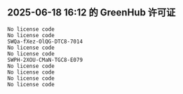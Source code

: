 ## 2025-06-18 16:12 的 GreenHub 许可证
```
No license code
No license code
SWQa-fXez-OlQG-DTC8-7014
No license code
No license code
SWPH-2XOU-CMaN-TGC8-E079
No license code
No license code
No license code
No license code
```
